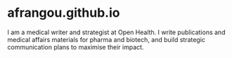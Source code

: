 # afrangou.github.io

I am a medical writer and strategist at Open Health. I write publications and medical affairs materials for pharma and biotech, and build strategic communication plans to maximise their impact. 
